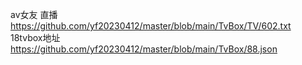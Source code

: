 av女友 直播  https://github.com/yf20230412/master/blob/main/TvBox/TV/602.txt
18tvbox地址  https://github.com/yf20230412/master/blob/main/TvBox/88.json

